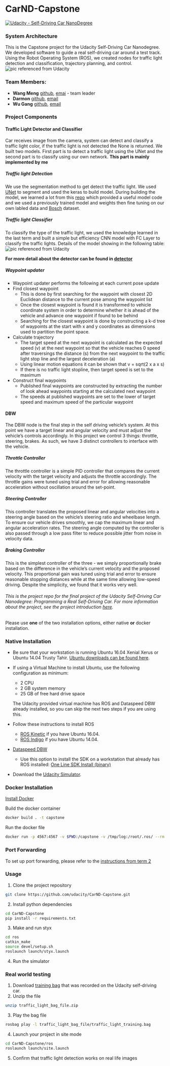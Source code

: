 # CarND-Capstone
[![Udacity - Self-Driving Car NanoDegree](https://s3.amazonaws.com/udacity-sdc/github/shield-carnd.svg)](https://www.udacity.com/course/self-driving-car-engineer-nanodegree--nd013)
### System Architecture  
This is the Capstone project for the Udacity Self-Driving Car Nanodegree. We developed software to guide a real self-driving car around a test track. Using the Robot Operating System (ROS), we created nodes for traffic light detection and classification, trajectory planning, and control.
![pic referenced from Udacity](imgs/arc.png)
### Team Members: 

* **Wang Meng** [github](https://github.com/Felix-yuan2018), [emai](yfinn@163.com) - team leader
* **Darmon** [github](https://github.com/damengsir), [email](xiaowangyx1@163.com)
* **Wu Gang** [github](https://github.com/Aitical), [email](w965813422@gmail.com)

### Project Components

#### Traffic Light Detector and Classifier
Car receives image from the camera, system can detect and classify a traffic light color, if the traffic light is not detected the None is returned. We built two models. First part is to detect a traffic light  using the UNet and the second part is to classify using our own network.
**This part is mainly implemented by me**
##### Traffic light Detection
We use the segmentation method to get detect the traffic light. We used [UNet](https://arxiv.org/pdf/1505.04597.pdf) to segment and used the keras to build model. During building the model, we learned a lot from this [repo](https://github.com/zhixuhao/unet) which provided a useful model code and we used a previously trained model and weights then fine tuning on our own labled data and [Bosch](https://hci.iwr.uni-heidelberg.de/node/6132) dataset.

##### Traffic light Classifier

To classify the type of the traffic light, we used the knowledge learned in the last term and built a simple but efficiency CNN model with FC Layer to classify the traffic lights. Details of the model showing in the following table:
![pic referenced from Udacity](https://raw.githubusercontent.com/Aitical/CarND-Capstone/master/imgs/cls.png)

**For more detail about the detector can be found in [detector](https://github.com/Aitical/CarND-Capstone/tree/master/detector)**

##### Waypoint updater
 - Waypoint updater performs the following at each current pose update
 - Find closest waypoint
   - This is done by first searching for the waypoint with closest 2D Euclidean distance to the current pose among the waypoint list
   - Once the closest waypoint is found it is transformed to vehicle coordinate system in order to determine whether it is ahead of the vehicle and advance one waypoint if found to be behind
   - Searching for the closest waypoint is done by constructing a k-d tree of waypoints at the start with x and y coordinates as dimensions used to partition the point space. 
 - Calculate trajectory
   - The target speed at the next waypoint is calculated as the expected speed (v) at the next waypoint so that the vehicle reaches 0 speed after traversings the distance (s) from the next waypoint to the traffic light stop line and the largest deceleration (a)
   - Using linear motion equations it can be shown that v = sqrt(2 x a x s)
   - If there is no traffic light stopline, then target speed is set to the maximum
 - Construct final waypoints
   - Published final waypoints are constructed by extracting the number of look ahead waypoints starting at the calculated next waypoint
   - The speeds at published waypoints are set to the lower of target speed and maximum speed of the particular waypoint

#### DBW

The DBW node is the final step in the self driving vehicle’s system. At this point we have a target linear and angular velocity and must adjust the vehicle’s controls accordingly. In this project we control 3 things: throttle, steering, brakes. As such, we have 3 distinct controllers to interface with the vehicle.

##### Throttle Controller

The throttle controller is a simple PID controller that compares the current velocity with the target velocity and adjusts the throttle accordingly. The throttle gains were tuned using trial and error for allowing reasonable acceleration without oscillation around the set-point.

##### Steering Controller

This controller translates the proposed linear and angular velocities into a steering angle based on the vehicle’s steering ratio and wheelbase length. To ensure our vehicle drives smoothly, we cap the maximum linear and angular acceleration rates. The steering angle computed by the controller is also passed through a low pass filter to reduce possible jitter from noise in velocity data.

##### Braking Controller

This is the simplest controller of the three - we simply proportionally brake based on the difference in the vehicle’s current velocity and the proposed velocity. This proportional gain was tuned using trial and error to ensure reasonable stopping distances while at the same time allowing low-speed driving. Despite the simplicity, we found that it works very well.


###### This is the project repo for the final project of the Udacity Self-Driving Car Nanodegree: Programming a Real Self-Driving Car. For more information about the project, see the project introduction [here](https://classroom.udacity.com/nanodegrees/nd013/parts/6047fe34-d93c-4f50-8336-b70ef10cb4b2/modules/e1a23b06-329a-4684-a717-ad476f0d8dff/lessons/462c933d-9f24-42d3-8bdc-a08a5fc866e4/concepts/5ab4b122-83e6-436d-850f-9f4d26627fd9).

Please use **one** of the two installation options, either native **or** docker installation.

### Native Installation

* Be sure that your workstation is running Ubuntu 16.04 Xenial Xerus or Ubuntu 14.04 Trusty Tahir. [Ubuntu downloads can be found here](https://www.ubuntu.com/download/desktop).
* If using a Virtual Machine to install Ubuntu, use the following configuration as minimum:
  * 2 CPU
  * 2 GB system memory
  * 25 GB of free hard drive space

  The Udacity provided virtual machine has ROS and Dataspeed DBW already installed, so you can skip the next two steps if you are using this.

* Follow these instructions to install ROS
  * [ROS Kinetic](http://wiki.ros.org/kinetic/Installation/Ubuntu) if you have Ubuntu 16.04.
  * [ROS Indigo](http://wiki.ros.org/indigo/Installation/Ubuntu) if you have Ubuntu 14.04.
* [Dataspeed DBW](https://bitbucket.org/DataspeedInc/dbw_mkz_ros)
  * Use this option to install the SDK on a workstation that already has ROS installed: [One Line SDK Install (binary)](https://bitbucket.org/DataspeedInc/dbw_mkz_ros/src/81e63fcc335d7b64139d7482017d6a97b405e250/ROS_SETUP.md?fileviewer=file-view-default)
* Download the [Udacity Simulator](https://github.com/udacity/CarND-Capstone/releases).

### Docker Installation
[Install Docker](https://docs.docker.com/engine/installation/)

Build the docker container
```bash
docker build . -t capstone
```

Run the docker file
```bash
docker run -p 4567:4567 -v $PWD:/capstone -v /tmp/log:/root/.ros/ --rm -it capstone
```

### Port Forwarding
To set up port forwarding, please refer to the [instructions from term 2](https://classroom.udacity.com/nanodegrees/nd013/parts/40f38239-66b6-46ec-ae68-03afd8a601c8/modules/0949fca6-b379-42af-a919-ee50aa304e6a/lessons/f758c44c-5e40-4e01-93b5-1a82aa4e044f/concepts/16cf4a78-4fc7-49e1-8621-3450ca938b77)

### Usage

1. Clone the project repository
```bash
git clone https://github.com/udacity/CarND-Capstone.git
```

2. Install python dependencies
```bash
cd CarND-Capstone
pip install -r requirements.txt
```
3. Make and run styx
```bash
cd ros
catkin_make
source devel/setup.sh
roslaunch launch/styx.launch
```
4. Run the simulator

### Real world testing
1. Download [training bag](https://s3-us-west-1.amazonaws.com/udacity-selfdrivingcar/traffic_light_bag_file.zip) that was recorded on the Udacity self-driving car.
2. Unzip the file
```bash
unzip traffic_light_bag_file.zip
```
3. Play the bag file
```bash
rosbag play -l traffic_light_bag_file/traffic_light_training.bag
```
4. Launch your project in site mode
```bash
cd CarND-Capstone/ros
roslaunch launch/site.launch
```
5. Confirm that traffic light detection works on real life images